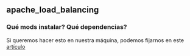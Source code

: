 ## apache_load_balancing

### Qué mods instalar? Qué dependencias?

Si queremos hacer esto en nuestra máquina, podemos fijarnos en este [artículo](https://www.digitalocean.com/community/tutorials/how-to-use-apache-http-server-as-reverse-proxy-using-mod_proxy-extension)
